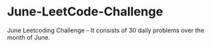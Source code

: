 # June-LeetCode-Challenge
June Leetcoding Challenge - It consists of 30 daily problems over the month of June.
